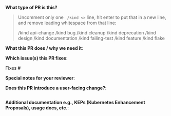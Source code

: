 <!--  Thanks for sending a pull request!  Here are some tips for you:

1. If this is your first time, please read our contributor guidelines: https://github.com/fdte-dsd/community/contributors/guide.#your_first_contribution and developer guide https://github.com/fdte-dsd/community/contributors/dev/guide.md#development_guide
2. Please label this pull request according to what type of issue you are addressing, especially if this is a release targeted pull request. For reference on required PR/issue labels, read here:
https://github.com/fdte-dsd/community/contributors/dev/guide#labeling_pr_for_release
3. Ensure you have added or ran the appropriate tests for your PR: https://github.com/fdte-dsd/community/contributors/dev/guide#tests
-->

**What type of PR is this?**
> Uncomment only one ` /kind <>` line, hit enter to put that in a new line, and remove leading whitespace from that line:
>
> /kind api-change
> /kind bug
> /kind cleanup
> /kind deprecation
> /kind design
> /kind documentation
> /kind failing-test
> /kind feature
> /kind flake

**What this PR does / why we need it**:

**Which issue(s) this PR fixes**:
<!--
*Automatically closes linked issue when PR is merged.
Usage: `Fixes #<issue number>`, or `Fixes (paste link of issue)`.
_If PR is about `failing-tests or flakes`, please post the related issues/tests in a comment and do not use `Fixes`_*
-->
Fixes #

**Special notes for your reviewer**:

**Does this PR introduce a user-facing change?**:
<!--
If no, just write "NONE" in the release-note block below.
If yes, a release note is required:
Enter your extended release note in the block below. If the PR requires additional action from users switching to the new release, include the string "action required".

For more information on release notes see: https://github.com/fdte-dsd/community/contributors/dev/guide/release_notes.md
-->
```release-note

```

**Additional documentation e.g., KEPs (Kubernetes Enhancement Proposals), usage docs, etc.**:

<!--
This section can be blank if this pull request does not require a release note.

When adding links which point to resources within git repositories, like
KEPs or supporting documentation, please reference a specific commit and avoid
linking directly to the master branch. This ensures that links reference a
specific point in time, rather than a document that may change over time.

See here for guidance on getting permanent links to files: https://help.github.com/en/articles/getting-permanent-links-to-files

Please use the following format for linking documentation:
- [KEP]: <link>
- [Usage]: <link>
- [Other doc]: <link>
-->
```docs
```
